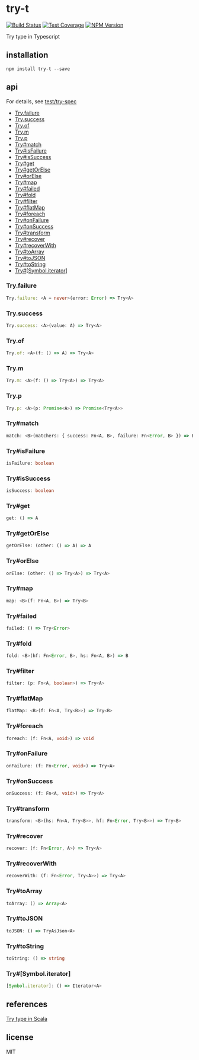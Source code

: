 # try-t

[![Build Status][build-badge]][build-status]
[![Test Coverage][coverage-badge]][coverage-result]
[![NPM Version][npm-badge]][npm-url]

Try type in Typescript

## installation

`npm install try-t --save`

## api

For details, see [test/try-spec](https://github.com/airt/try-t/blob/develop/test/try-spec.js)

- [Try.failure](#tryfailure)
- [Try.success](#trysuccess)
- [Try.of](#tryof)
- [Try.m](#trym)
- [Try.p](#tryp)
- [Try#match](#trymatch)
- [Try#isFailure](#tryisfailure)
- [Try#isSuccess](#tryissuccess)
- [Try#get](#tryget)
- [Try#getOrElse](#trygetorelse)
- [Try#orElse](#tryorelse)
- [Try#map](#trymap)
- [Try#failed](#tryfailed)
- [Try#fold](#tryfold)
- [Try#filter](#tryfilter)
- [Try#flatMap](#tryflatmap)
- [Try#foreach](#tryforeach)
- [Try#onFailure](#tryonfailure)
- [Try#onSuccess](#tryonsuccess)
- [Try#transform](#trytransform)
- [Try#recover](#tryrecover)
- [Try#recoverWith](#tryrecoverwith)
- [Try#toArray](#trytoarray)
- [Try#toJSON](#trytojson)
- [Try#toString](#trytostring)
- [Try#[Symbol.iterator]](#trysymboliterator)

### Try.failure

```ts
Try.failure: <A = never>(error: Error) => Try<A>
```

### Try.success

```ts
Try.success: <A>(value: A) => Try<A>
```

### Try.of

```ts
Try.of: <A>(f: () => A) => Try<A>
```

### Try.m

```ts
Try.m: <A>(f: () => Try<A>) => Try<A>
```

### Try.p

```ts
Try.p: <A>(p: Promise<A>) => Promise<Try<A>>
```

### Try#match

```ts
match: <B>(matchers: { success: Fn<A, B>, failure: Fn<Error, B> }) => B
```

### Try#isFailure

```ts
isFailure: boolean
```

### Try#isSuccess

```ts
isSuccess: boolean
```

### Try#get

```ts
get: () => A
```

### Try#getOrElse

```ts
getOrElse: (other: () => A) => A
```

### Try#orElse

```ts
orElse: (other: () => Try<A>) => Try<A>
```

### Try#map

```ts
map: <B>(f: Fn<A, B>) => Try<B>
```

### Try#failed

```ts
failed: () => Try<Error>
```

### Try#fold

```ts
fold: <B>(hf: Fn<Error, B>, hs: Fn<A, B>) => B
```

### Try#filter

```ts
filter: (p: Fn<A, boolean>) => Try<A>
```

### Try#flatMap

```ts
flatMap: <B>(f: Fn<A, Try<B>>) => Try<B>
```

### Try#foreach

```ts
foreach: (f: Fn<A, void>) => void
```

### Try#onFailure

```ts
onFailure: (f: Fn<Error, void>) => Try<A>
```

### Try#onSuccess

```ts
onSuccess: (f: Fn<A, void>) => Try<A>
```

### Try#transform

```ts
transform: <B>(hs: Fn<A, Try<B>>, hf: Fn<Error, Try<B>>) => Try<B>
```

### Try#recover

```ts
recover: (f: Fn<Error, A>) => Try<A>
```

### Try#recoverWith

```ts
recoverWith: (f: Fn<Error, Try<A>>) => Try<A>
```

### Try#toArray

```ts
toArray: () => Array<A>
```

### Try#toJSON

```ts
toJSON: () => TryAsJson<A>
```

### Try#toString

```ts
toString: () => string
```

### Try#[Symbol.iterator]

```ts
[Symbol.iterator]: () => Iterator<A>
```

## references

[Try type in Scala](http://www.scala-lang.org/api/current/scala/util/Try.html)

## license

MIT

[build-badge]: https://img.shields.io/travis/airt/try-t/develop.svg
[build-status]: https://travis-ci.org/airt/try-t
[coverage-badge]: https://img.shields.io/coveralls/airt/try-t/develop.svg
[coverage-result]: https://coveralls.io/github/airt/try-t
[npm-badge]: https://img.shields.io/npm/v/try-t.svg
[npm-url]: https://www.npmjs.com/package/try-t

